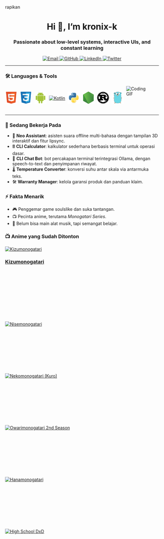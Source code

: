 rapikan <h1 align="center">Hi 👋, I’m <strong>kronix-k</strong></h1>
<h3 align="center">
  Passionate about low-level systems, interactive UIs, and constant learning
</h3>

<!-- Social links -->
<p align="center">
  <a href="mailto:your.email@example.com">
    <img src="https://img.shields.io/badge/Email-your.email@example.com-blue" alt="Email">
  </a>
  <a href="https://github.com/kronix-k" target="_blank" rel="noreferrer">
    <img src="https://img.shields.io/badge/GitHub-@kronix--k-black" alt="GitHub">
  </a>
  <a href="https://www.linkedin.com/in/kronix-k" target="_blank" rel="noreferrer">
    <img src="https://img.shields.io/badge/LinkedIn-kronix--k-0A66C2" alt="LinkedIn">
  </a>
  <a href="https://twitter.com/kronix_k" target="_blank" rel="noreferrer">
    <img src="https://img.shields.io/badge/Twitter-@kronix__k-1DA1F2" alt="Twitter">
  </a>
</p>

<hr/>

<h3 align="left">🛠 Languages & Tools</h3>
<p align="left" style="display: flex; flex-wrap: wrap; gap: 8px; align-items: center;">
  <!-- contoh beberapa icon; tambahkan sesuai kebutuhan -->
  <a href="https://www.w3.org/html/" target="_blank" rel="noreferrer">
    <img src="https://raw.githubusercontent.com/devicons/devicon/master/icons/html5/html5-original.svg"
         alt="HTML5" width="40" height="40"/>
  </a>
  <a href="https://www.w3schools.com/css/" target="_blank" rel="noreferrer">
    <img src="https://raw.githubusercontent.com/devicons/devicon/master/icons/css3/css3-original.svg"
         alt="CSS3" width="40" height="40"/>
  </a>
  <a href="https://developer.android.com" target="_blank" rel="noreferrer">
    <img src="https://raw.githubusercontent.com/devicons/devicon/master/icons/android/android-original.svg"
         alt="Android" width="40" height="40"/>
  </a>
  <a href="https://kotlinlang.org" target="_blank" rel="noreferrer">
    <img src="https://www.vectorlogo.zone/logos/kotlinlang/kotlinlang-icon.svg"
         alt="Kotlin" width="40" height="40"/>
  </a>
  <a href="https://www.python.org" target="_blank" rel="noreferrer">
    <img src="https://raw.githubusercontent.com/devicons/devicon/master/icons/python/python-original.svg"
         alt="Python" width="40" height="40"/>
  </a>
  <a href="https://nodejs.org" target="_blank" rel="noreferrer">
    <img src="https://raw.githubusercontent.com/devicons/devicon/master/icons/nodejs/nodejs-original.svg"
         alt="Node.js" width="40" height="40"/>
  </a>
  <a href="https://www.rust-lang.org" target="_blank" rel="noreferrer">
    <img src="https://raw.githubusercontent.com/devicons/devicon/master/icons/rust/rust-plain.svg"
         alt="Rust" width="40" height="40"/>
  </a>
  <a href="https://golang.org" target="_blank" rel="noreferrer">
    <img src="https://raw.githubusercontent.com/devicons/devicon/master/icons/go/go-original.svg"
         alt="Go" width="40" height="40"/>
  </a>
  <img src="https://media.giphy.com/media/3o7aD2saalBwwftBIY/giphy.gif"
       alt="Coding GIF" width="80" height="80"/>
</p>

<hr/>

<h3 align="left">🔭 Sedang Bekerja Pada</h3>
<ul>
  <li>🤖 <strong>Neo Assistant</strong>: asisten suara offline multi-bahasa dengan tampilan 3D interaktif dan fitur lipsync.</li>
  <li>🖩 <strong>CLI Calculator</strong>: kalkulator sederhana berbasis terminal untuk operasi dasar.</li>
  <li>📱 <strong>CLI Chat Bot</strong>: bot percakapan terminal terintegrasi Ollama, dengan speech-to-text dan penyimpanan riwayat.</li>
  <li>🌡️ <strong>Temperature Converter</strong>: konversi suhu antar skala via antarmuka teks.</li>
  <li>🛠️ <strong>Warranty Manager</strong>: kelola garansi produk dan panduan klaim.</li>
</ul>

<h3 align="left">⚡ Fakta Menarik</h3>
<ul>
  <li>🎮 Penggemar game soulslike dan suka tantangan.</li>
  <li>📺 Pecinta anime, terutama <em>Monogatari Series</em>.</li>
  <li>🎵 Belum bisa main alat musik, tapi semangat belajar.</li>
</ul>

<h3 align="left">📺 Anime yang Sudah Ditonton</h3>
<p align="left" style="display: flex; flex-wrap: wrap; gap: 12px;">
  <a href="https://myanimelist.net/anime/24255/Kizumonogatari">
    <img src="https://giffiles.alphacoders.com/495/49507.gif"
         alt="Kizumonogatari" width="225" height="331"/>
         <h3>Kizumonogatari</h3>
  </a>
   <br> <br> <br> <br> <br> <br> <br> <br> <br> <br>
  <a href="https://myanimelist.net/anime/11313/Nisemonogatari">
    <img src="https://media1.tenor.com/m/0QCNcrgLi1sAAAAC/karen-araragi-monogatari.gif"
         alt="Nisemonogatari" width="225" height="331"/>
  </a>
   <br> <br> <br> <br> <br> <br> <br> <br> <br> <br> 
  <a href="https://myanimelist.net/anime/20865/Nekomonogatari__Kuro">
    <img src="https://cdn.myanimelist.net/images/anime/1170/121597.jpg"
         alt="Nekomonogatari (Kuro)" width="225" height="331"/>
  </a>
   <br> <br> <br> <br> <br> <br> <br> <br> <br> <br>
  <a href="https://myanimelist.net/anime/35247/Owarimonogatari_2nd_Season">
    <img src="https://cdn.myanimelist.net/images/anime/6/87322.jpg"
         alt="Owarimonogatari 2nd Season" width="225" height="331"/>
  </a>
   <br> <br> <br> <br> <br> <br> <br> <br> <br> <br> 
  <a href="https://myanimelist.net/anime/21855/Hanamonogatari">
    <img src="https://cdn.myanimelist.net/images/anime/13/65755.jpg"
         alt="Hanamonogatari" width="225" height="331"/>
  </a>
  <br> <br> <br> <br> <br> <br> <br> <br> <br> <br>
  <a href="https://myanimelist.net/anime/11617/High_School_DxD">
    <img src="https://cdn.myanimelist.net/images/anime/1467/95694.jpg"
         alt="High School DxD" width="225" height="331"/>
  </a>
</p>
